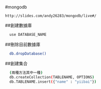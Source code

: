 #mongodb

```:Lbash
http://slides.com/andy26283/mongodb/live#/
```

##創建數據庫
```bash
  use DATABASE_NAME
```

##刪除目前數據庫
```bash
  db.dropDatabase()
```

##創建集合
```bash
  (兩種方法其中一種)
  db.createCollection(TABLENAME, OPTIONS)
  db.TABLENAME.insert({"name" : "yiibai"})
```
